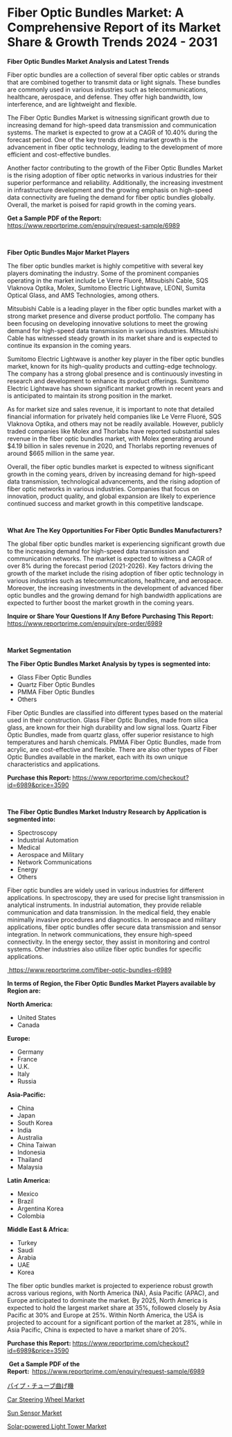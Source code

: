 <p><h1>Fiber Optic Bundles Market: A Comprehensive Report of its Market Share & Growth Trends 2024 - 2031</h1></p><p><strong>Fiber Optic Bundles Market Analysis and Latest Trends</strong></p>
<p><p>Fiber optic bundles are a collection of several fiber optic cables or strands that are combined together to transmit data or light signals. These bundles are commonly used in various industries such as telecommunications, healthcare, aerospace, and defense. They offer high bandwidth, low interference, and are lightweight and flexible.</p><p>The Fiber Optic Bundles Market is witnessing significant growth due to increasing demand for high-speed data transmission and communication systems. The market is expected to grow at a CAGR of 10.40% during the forecast period. One of the key trends driving market growth is the advancement in fiber optic technology, leading to the development of more efficient and cost-effective bundles.</p><p>Another factor contributing to the growth of the Fiber Optic Bundles Market is the rising adoption of fiber optic networks in various industries for their superior performance and reliability. Additionally, the increasing investment in infrastructure development and the growing emphasis on high-speed data connectivity are fueling the demand for fiber optic bundles globally. Overall, the market is poised for rapid growth in the coming years.</p></p>
<p><strong>Get a Sample PDF of the Report:&nbsp;</strong> <a href="https://www.reportprime.com/enquiry/request-sample/6989">https://www.reportprime.com/enquiry/request-sample/6989</a></p>
<p>&nbsp;</p>
<p><strong>Fiber Optic Bundles Major Market Players</strong></p>
<p><p>The fiber optic bundles market is highly competitive with several key players dominating the industry. Some of the prominent companies operating in the market include Le Verre Fluoré, Mitsubishi Cable, SQS Vlaknova Optika, Molex, Sumitomo Electric Lightwave, LEONI, Sumita Optical Glass, and AMS Technologies, among others.</p><p>Mitsubishi Cable is a leading player in the fiber optic bundles market with a strong market presence and diverse product portfolio. The company has been focusing on developing innovative solutions to meet the growing demand for high-speed data transmission in various industries. Mitsubishi Cable has witnessed steady growth in its market share and is expected to continue its expansion in the coming years.</p><p>Sumitomo Electric Lightwave is another key player in the fiber optic bundles market, known for its high-quality products and cutting-edge technology. The company has a strong global presence and is continuously investing in research and development to enhance its product offerings. Sumitomo Electric Lightwave has shown significant market growth in recent years and is anticipated to maintain its strong position in the market.</p><p>As for market size and sales revenue, it is important to note that detailed financial information for privately held companies like Le Verre Fluoré, SQS Vlaknova Optika, and others may not be readily available. However, publicly traded companies like Molex and Thorlabs have reported substantial sales revenue in the fiber optic bundles market, with Molex generating around $4.19 billion in sales revenue in 2020, and Thorlabs reporting revenues of around $665 million in the same year.</p><p>Overall, the fiber optic bundles market is expected to witness significant growth in the coming years, driven by increasing demand for high-speed data transmission, technological advancements, and the rising adoption of fiber optic networks in various industries. Companies that focus on innovation, product quality, and global expansion are likely to experience continued success and market growth in this competitive landscape.</p></p>
<p>&nbsp;</p>
<p><strong>What Are The Key Opportunities For Fiber Optic Bundles Manufacturers?</strong></p>
<p><p>The global fiber optic bundles market is experiencing significant growth due to the increasing demand for high-speed data transmission and communication networks. The market is expected to witness a CAGR of over 8% during the forecast period (2021-2026). Key factors driving the growth of the market include the rising adoption of fiber optic technology in various industries such as telecommunications, healthcare, and aerospace. Moreover, the increasing investments in the development of advanced fiber optic bundles and the growing demand for high bandwidth applications are expected to further boost the market growth in the coming years.</p></p>
<p><strong>Inquire or Share Your Questions If Any Before Purchasing This Report:</strong> <a href="https://www.reportprime.com/enquiry/pre-order/6989">https://www.reportprime.com/enquiry/pre-order/6989</a></p>
<p>&nbsp;</p>
<p><strong>Market Segmentation</strong></p>
<p><strong>The Fiber Optic Bundles Market Analysis by types is segmented into:</strong></p>
<p><ul><li>Glass Fiber Optic Bundles</li><li>Quartz Fiber Optic Bundles</li><li>PMMA Fiber Optic Bundles</li><li>Others</li></ul></p>
<p><p>Fiber Optic Bundles are classified into different types based on the material used in their construction. Glass Fiber Optic Bundles, made from silica glass, are known for their high durability and low signal loss. Quartz Fiber Optic Bundles, made from quartz glass, offer superior resistance to high temperatures and harsh chemicals. PMMA Fiber Optic Bundles, made from acrylic, are cost-effective and flexible. There are also other types of Fiber Optic Bundles available in the market, each with its own unique characteristics and applications.</p></p>
<p><strong>Purchase this Report:&nbsp;</strong><a href="https://www.reportprime.com/checkout?id=6989&price=3590">https://www.reportprime.com/checkout?id=6989&price=3590</a></p>
<p>&nbsp;</p>
<p><strong>The Fiber Optic Bundles Market Industry Research by Application is segmented into:</strong></p>
<p><ul><li>Spectroscopy</li><li>Industrial Automation</li><li>Medical</li><li>Aerospace and Military</li><li>Network Communications</li><li>Energy</li><li>Others</li></ul></p>
<p><p>Fiber optic bundles are widely used in various industries for different applications. In spectroscopy, they are used for precise light transmission in analytical instruments. In industrial automation, they provide reliable communication and data transmission. In the medical field, they enable minimally invasive procedures and diagnostics. In aerospace and military applications, fiber optic bundles offer secure data transmission and sensor integration. In network communications, they ensure high-speed connectivity. In the energy sector, they assist in monitoring and control systems. Other industries also utilize fiber optic bundles for specific applications.</p></p>
<p><a href="https://www.reportprime.com/fiber-optic-bundles-r6989">&nbsp;https://www.reportprime.com/fiber-optic-bundles-r6989</a></p>
<p><strong>In terms of Region, the Fiber Optic Bundles Market Players available by Region are:</strong></p>
<p>
    <p> <strong> North America: </strong>
        <ul>
            <li>United States</li>
            <li>Canada</li>
        </ul>
        </p> 
    <p> <strong> Europe: </strong>
        <ul>
            <li>Germany</li>
            <li>France</li>
            <li>U.K.</li>
            <li>Italy</li>
            <li>Russia</li>
        </ul>
        </p> 
    <p> <strong> Asia-Pacific: </strong>
        <ul>
            <li>China</li>
            <li>Japan</li>
            <li>South Korea</li>
            <li>India</li>
            <li>Australia</li>
            <li>China Taiwan</li>
            <li>Indonesia</li>
            <li>Thailand</li>
            <li>Malaysia</li>
        </ul>
        </p> 
    <p> <strong> Latin America: </strong>
        <ul>
            <li>Mexico</li>
            <li>Brazil</li>
            <li>Argentina Korea</li>
            <li>Colombia</li>
        </ul>
        </p> 
    <p> <strong> Middle East & Africa: </strong>
        <ul>
            <li>Turkey</li>
            <li>Saudi</li>
            <li>Arabia</li>
            <li>UAE</li>
            <li>Korea</li>
        </ul>
    </p>
    </p>
<p><p>The fiber optic bundles market is projected to experience robust growth across various regions, with North America (NA), Asia Pacific (APAC), and Europe anticipated to dominate the market. By 2025, North America is expected to hold the largest market share at 35%, followed closely by Asia Pacific at 30% and Europe at 25%. Within North America, the USA is projected to account for a significant portion of the market at 28%, while in Asia Pacific, China is expected to have a market share of 20%.</p></p>
<p><strong>Purchase this Report: </strong><a href="https://www.reportprime.com/checkout?id=6989&price=3590">https://www.reportprime.com/checkout?id=6989&price=3590</a></p>
<p>&nbsp;<strong>Get a Sample PDF of the Report:&nbsp;&nbsp;</strong><a href="https://www.reportprime.com/enquiry/request-sample/6989">https://www.reportprime.com/enquiry/request-sample/6989</a></p>
<p><strong></strong></p>
<p><p><a href="https://github.com/GiovaniLeannon/Market-Research-Report-List-1/blob/main/360834975811.md">パイプ・チューブ曲げ機</a></p><p><a href="https://www.linkedin.com/pulse/car-steering-wheel-market-share-amp-new-trends-analysis-report-nehdf?trackingId=5VHIvyaMLM5HXekVvsZFUA%3D%3D">Car Steering Wheel Market</a></p><p><a href="https://github.com/HenrietteMills1/Market-Research-Report-List-1/blob/main/sun-sensor-market.md">Sun Sensor Market</a></p><p><a href="https://www.linkedin.com/pulse/solar-powered-light-tower-market-share-amp-new-trends-analysis-dmasf?trackingId=lxD9nrx9VEgj6wnBbgs20w%3D%3D">Solar-powered Light Tower Market</a></p></p>